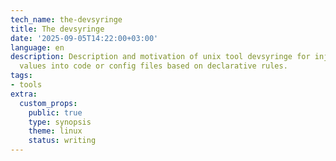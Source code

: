 ```yaml
---
tech_name: the-devsyringe
title: The devsyringe
date: '2025-09-05T14:22:00+03:00'
language: en
description: Description and motivation of unix tool devsyringe for injecting dynamic
  values into code or config files based on declarative rules.
tags:
- tools
extra:
  custom_props:
    public: true
    type: synopsis
    theme: linux
    status: writing
---
```


